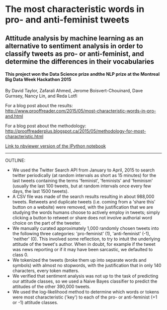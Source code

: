 # The most characteristic words in pro- and anti-feminist tweets #

## Attitude analysis by machine learning as an alternative to sentiment analysis in order to classify tweets as pro- or anti-feminist, and determine the differences in their vocabularies ##

#### This project won the Data Science prize andthe  NLP prize at the Montreal Big Data Week Hackathon 2015 #

By David Taylor, Zafarali Ahmed, Jerome Boisvert-Chouinard, Dave Gurnsey, Nancy Lin, and Reda Lotfi

For a blog post about the results: http://www.prooffreader.com/2015/05/most-characteristic-words-in-pro-and.html

For a blog post about the methodology: http://prooffreaderplus.blogspot.ca/2015/05/methodology-for-most-characteristic.html

[Link to nbviewer version of the IPython notebook]( http://nbviewer.ipython.org/github/Prooffreader/twitter_feminism_analysis/blob/master/twitter_feminism_analysis.ipynb)

---

OUTLINE:

* We used the Twitter Search API from January to April, 2015 to search twitter periodically (at random intervals as short as 15 minutes) for the last tweets containing the terms 'feminist', 'feminists' and 'feminism' (usually the last 100 tweets, but at random intervals once every few days, the last 1500 tweets). 
* A CSV file was made of the search results resulting in about 988,000 tweets. Retweets and duplicate tweets (i.e. coming from a 'share this' button on a website) were removed, with the justification that we are studying the words humans choose to actively employ in tweets; simply clicking a button to retweet or share does not involve authorial word choice on the part of the tweeter.
* We manually curated approximately 1,000 randomly chosen tweets into the following three categories: 'pro-feminist' (1), 'anti-feminist' (-1), 'neither' (0). This involved some reflection, to try to intuit the underlying attitude of the tweet's author. When in doubt, for example if the tweet was news reporting or if it may have been sarcastic, we defaulted to class 0.
* We tokenized the tweets (broke them up into separate words and symbols) with almost no stopwords, with the justification that in only 140 characters, every token matters.
* We verified that sentiment analysis was not up to the task of predicting our attitude classes, so we used a Naive Bayes classifier to predict the attitudes of the other 390,000 tweets.
* We used the log-likelihood method to determine which words or tokens were most characteristic ('key') to each of the pro- or anti-feminist (+1 or -1) attitude classes.
